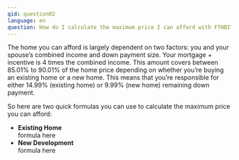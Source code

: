 ```yaml
---
qid: question02
language: en
question: How do I calculate the maximum price I can afford with FTHBI?
---
```

<p>The home you can afford is largely dependent on two factors: you and your spouse’s combined income and down payment size. Your mortgage + incentive is 4 times the combined income. This amount covers between 85.01% to 90.01% of the home price depending on whether you’re buying an existing home or a new home. This means that you’re responsible for either 14.99% (existing home) or 9.99% (new home) remaining down payment.</p>
<p>So here are two quick formulas you can use to calculate the maximum price you can afford:</p>
<ul>
    <li>
        <strong>Existing Home</strong>
        <div>formula here</div>
    </li>
    <li>
        <strong>New Development</strong>
        <div>formula here</div>
    </li>
</ul>
<p>
</p>
